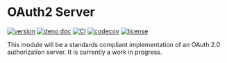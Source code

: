 # OAuth2 Server

[![version](https://img.shields.io/badge/release-v0.0.7-success)](https://deno.land/x/oauth2_server@v0.0.7)
[![deno doc](https://doc.deno.land/badge.svg)](https://doc.deno.land/https/deno.land/x/oauth2_server@v0.0.7/mod.ts)
[![CI](https://github.com/udibo/oauth2_server/workflows/CI/badge.svg)](https://github.com/udibo/oauth2_server/actions?query=workflow%3ACI)
[![codecov](https://codecov.io/gh/udibo/oauth2_server/branch/main/graph/badge.svg?token=8Q7TSUFWUY)](https://codecov.io/gh/udibo/oauth2_server)
[![license](https://img.shields.io/github/license/udibo/oauth2_server)](https://github.com/udibo/oauth2_server/blob/master/LICENSE)

This module will be a standards compliant implementation of an OAuth 2.0
authorization server. It is currently a work in progress.
